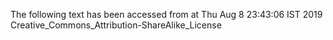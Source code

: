 The following text has been accessed from at Thu Aug 8 23:43:06 IST 2019
Creative_Commons_Attribution-ShareAlike_License

